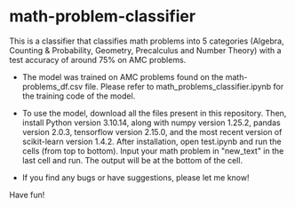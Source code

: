 # math-problem-classifier

This is a classifier that classifies math problems into 5 categories (Algebra, Counting & Probability, Geometry, Precalculus and Number Theory) with a test accuracy of around 75% on AMC problems.

- The model was trained on AMC problems found on the math-problems_df.csv file. Please refer to math_problems_classifier.ipynb for the training code of the model.

- To use the model, download all the files present in this repository. Then, install Python version 3.10.14, along with numpy version 1.25.2, pandas version 2.0.3, tensorflow version 2.15.0, and the most recent version of scikit-learn version 1.4.2. After installation, open test.ipynb and run the cells (from top to bottom). Input your math problem in "new_text" in the last cell and run. The output will be at the bottom of the cell.

- If you find any bugs or have suggestions, please let me know!

Have fun!
